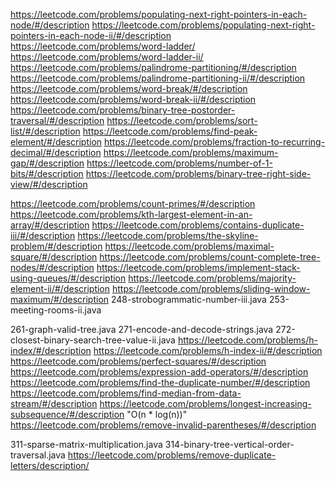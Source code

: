 https://leetcode.com/problems/populating-next-right-pointers-in-each-node/#/description
https://leetcode.com/problems/populating-next-right-pointers-in-each-node-ii/#/description
https://leetcode.com/problems/word-ladder/
https://leetcode.com/problems/word-ladder-ii/
https://leetcode.com/problems/palindrome-partitioning/#/description
https://leetcode.com/problems/palindrome-partitioning-ii/#/description
https://leetcode.com/problems/word-break/#/description
https://leetcode.com/problems/word-break-ii/#/description
https://leetcode.com/problems/binary-tree-postorder-traversal/#/description
https://leetcode.com/problems/sort-list/#/description
https://leetcode.com/problems/find-peak-element/#/description
https://leetcode.com/problems/fraction-to-recurring-decimal/#/description
https://leetcode.com/problems/maximum-gap/#/description
https://leetcode.com/problems/number-of-1-bits/#/description
https://leetcode.com/problems/binary-tree-right-side-view/#/description

https://leetcode.com/problems/count-primes/#/description
https://leetcode.com/problems/kth-largest-element-in-an-array/#/description
https://leetcode.com/problems/contains-duplicate-iii/#/description
https://leetcode.com/problems/the-skyline-problem/#/description
https://leetcode.com/problems/maximal-square/#/description
https://leetcode.com/problems/count-complete-tree-nodes/#/description
https://leetcode.com/problems/implement-stack-using-queues/#/description
https://leetcode.com/problems/majority-element-ii/#/description
https://leetcode.com/problems/sliding-window-maximum/#/description
248-strobogrammatic-number-iii.java
253-meeting-rooms-ii.java

261-graph-valid-tree.java
271-encode-and-decode-strings.java
272-closest-binary-search-tree-value-ii.java
https://leetcode.com/problems/h-index/#/description
https://leetcode.com/problems/h-index-ii/#/description
https://leetcode.com/problems/perfect-squares/#/description
https://leetcode.com/problems/expression-add-operators/#/description
https://leetcode.com/problems/find-the-duplicate-number/#/description
https://leetcode.com/problems/find-median-from-data-stream/#/description
https://leetcode.com/problems/longest-increasing-subsequence/#/description "O(n * log(n))"
https://leetcode.com/problems/remove-invalid-parentheses/#/description

311-sparse-matrix-multiplication.java
314-binary-tree-vertical-order-traversal.java
https://leetcode.com/problems/remove-duplicate-letters/description/
